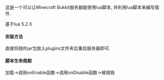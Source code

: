 这是一个可以让Minecraft Bukkit服务器能使用lua脚本, 并利用lua脚本来编写插件.

基于lua 5.2.X

#### 安装方法

直接将插件jar包放入plugins文件夹后重启服务器即可.

#### 脚本生命周期

加载->调用onEnable函数->调用onDisable函数->被销毁
